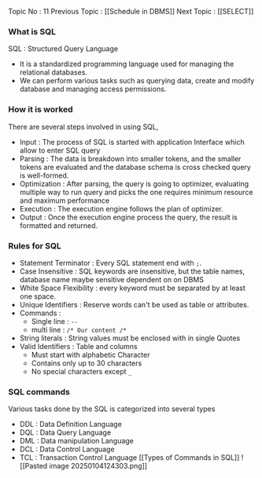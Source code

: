 Topic No : 11
Previous Topic : [[Schedule in DBMS]]
Next Topic : [[SELECT]]
### What is SQL
SQL : Structured Query Language
- It is a standardized programming language used for managing the relational databases.
- We can perform various tasks such as querying data, create and modify database and managing access permissions.
### How it is worked
There are several steps involved in using SQL,
- Input : The process of SQL is started with application Interface which allow to enter SQL query
- Parsing : The data is breakdown into smaller tokens, and the smaller tokens are evaluated and the database schema is cross checked query is well-formed.
- Optimization : After parsing, the query is going to optimizer, evaluating multiple way to run query and picks the one requires minimum resource and maximum performance
- Execution : The execution engine follows the plan of optimizer.
- Output : Once the execution engine process the query, the result is formatted and returned.
### Rules for SQL

- Statement Terminator : Every SQL statement end with `;`.
- Case Insensitive : SQL keywords are insensitive, but the table names, database name maybe sensitive dependent on on DBMS
- White Space Flexibility : every keyword must be separated by at least one space.
- Unique Identifiers : Reserve words can't be used as table or attributes.
- Commands : 
	- Single line : `--`
	- multi line : `/* Our content /*`
- String literals : String values must be enclosed with in single Quotes
- Valid Identifiers : Table and columns 
	- Must start with alphabetic Character
	- Contains only up to 30 characters
	- No special characters except `_`

### SQL commands

Various tasks done by the SQL is categorized into several types
- DDL : Data Definition Language
- DQL : Data Query Language
- DML : Data manipulation Language
- DCL : Data Control Language
- TCL : Transaction Control Language
[[Types of Commands in SQL]]
![[Pasted image 20250104124303.png]]